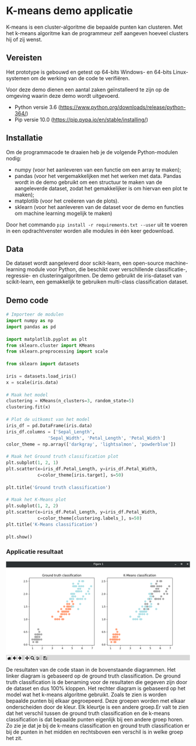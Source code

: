 # K-means demo applicatie

K-means is een cluster-algoritme die bepaalde punten kan clusteren. Met het k-means algoritme kan de programmeur zelf aangeven hoeveel clusters hij of zij wenst.



## Vereisten

Het prototype is gebouwd en getest op 64-bits Windows- en 64-bits Linux-systemen om de werking van de code te verifiëren.

Voor deze demo dienen een aantal zaken geïnstalleerd te zijn op de omgeving waarin deze demo wordt uitgevoerd.

- Python versie 3.6 	(https://www.python.org/downloads/release/python-364/)
- Pip versie 10.0  		(https://pip.pypa.io/en/stable/installing/)



## Installatie

Om de programmacode te draaien heb je de volgende Python-modulen nodig:

- numpy (voor het aanleveren van een functie om een array te maken);
- pandas (voor het vergemakkelijken met het werken met data. Pandas wordt in de demo gebruikt om een structuur te maken van de aangeleverde dataset, zodat het gemakkelijker is om hiervan een plot te maken);
- matplotlib (voor het creëeren van de plots).
- sklearn (voor het aanleveren van de dataset voor de demo en functies om machine learning mogelijk te maken)

Door het commando `pip install -r requirements.txt --user` uit te voeren in een opdrachtvenster worden alle modules in één keer gedownload.



## Data

De dataset wordt aangeleverd door scikit-learn, een open-source machine-learning module voor Python, die beschikt over verschillende classificatie-, regressie- en clusteringalgoritmen.
De demo gebruikt de iris-dataset van scikit-learn, een gemakkelijk te gebruiken multi-class classification dataset.



## Demo code

```python
# Importeer de modulen
import numpy as np
import pandas as pd

import matplotlib.pyplot as plt
from sklearn.cluster import KMeans
from sklearn.preprocessing import scale

from sklearn import datasets

iris = datasets.load_iris()
x = scale(iris.data)

# Maak het model
clustering = KMeans(n_clusters=3, random_state=5)
clustering.fit(x)

# Plot de uitkomst van het model
iris_df = pd.DataFrame(iris.data)
iris_df.columns = ['Sepal_Length',
               	'Sepal_Width', 'Petal_Length', 'Petal_Width']
color_theme = np.array(['darkgray', 'lightsalmon', 'powderblue'])

# Maak het Ground truth classification plot
plt.subplot(1, 2, 1)
plt.scatter(x=iris_df.Petal_Length, y=iris_df.Petal_Width,
        	c=color_theme[iris.target], s=50)

plt.title('Ground truth classification')

# Maak het K-Means plot
plt.subplot(1, 2, 2)
plt.scatter(x=iris_df.Petal_Length, y=iris_df.Petal_Width,
        	c=color_theme[clustering.labels_], s=50)
plt.title('K-Means classification')

plt.show()
```



### Applicatie resultaat

![Illustratie van het plot](ApplicationWindow.png)

De resultaten van de code staan in de bovenstaande diagrammen. Het linker diagram is gebaseerd op de ground truth classification. De ground truth classification is de benaming voor de resultaten die gegeven zijn door de dataset en dus 100% kloppen. Het rechter diagram is gebaseerd op het model wat het k-means algoritme gebruikt. Zoals te zien is worden bepaalde punten bij elkaar gegroepeerd. Deze groepen worden met elkaar onderscheiden door de kleur. Elk kleurtje is een andere groep.Er valt te zien dat het verschil tussen de ground truth classification en de k-means classification is dat bepaalde punten eigenlijk bij een andere groep horen. Zo zie je dat je bij de k-means classification en ground truth classification er bij de punten in het midden en rechtsboven een verschil is in welke groep het zit.

